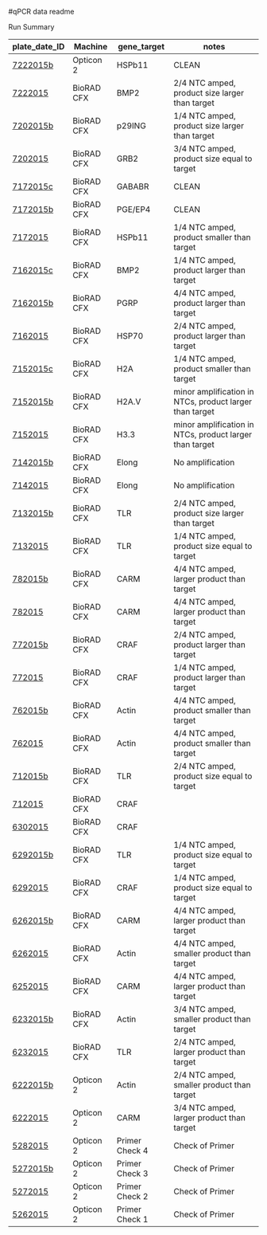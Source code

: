 #qPCR data readme

Run Summary

| **plate_date_ID**    | **Machine** | **gene_target** | **notes**                                               |
|----------------------|-------------|-----------------|---------------------------------------------------------|
| [7222015b][7222015b] | Opticon 2   | HSPb11          | CLEAN                                                   |
| [7222015][7222015]   | BioRAD CFX  | BMP2            | 2/4 NTC amped, product size larger than target          |
| [7202015b][7202015b] | BioRAD CFX  | p29ING          | 1/4 NTC amped, product size larger than target          |
| [7202015][7202015]   | BioRAD CFX  | GRB2            | 3/4 NTC amped, product size equal to target             |
| [7172015c][7172015c] | BioRAD CFX  | GABABR          | CLEAN                                                   |
| [7172015b][7172015b] | BioRAD CFX  | PGE/EP4         | CLEAN                                                   |
| [7172015][7172015]   | BioRAD CFX  | HSPb11          | 1/4 NTC amped, product smaller than target              |
| [7162015c][7162015c] | BioRAD CFX  | BMP2            | 1/4 NTC amped, product larger than target               |
| [7162015b][7162015b] | BioRAD CFX  | PGRP            | 4/4 NTC amped, product larger than target               |
| [7162015][7162015]   | BioRAD CFX  | HSP70           | 2/4 NTC amped, product larger than target               |
| [7152015c][7152015c] | BioRAD CFX  | H2A             | 1/4 NTC amped, product smaller than target              |
| [7152015b][7152015b] | BioRAD CFX  | H2A.V           | minor amplification in NTCs, product larger than target |
| [7152015][7152015]   | BioRAD CFX  | H3.3            | minor amplification in NTCs, product larger than target |
| [7142015b][7142015b] | BioRAD CFX  | Elong           | No amplification                                        |
| [7142015][7142015]   | BioRAD CFX  | Elong           | No amplification                                        |
| [7132015b][7132015b] | BioRAD CFX  | TLR             | 2/4 NTC amped, product size larger than target          |
| [7132015][7132015]   | BioRAD CFX  | TLR             | 1/4 NTC amped, product size equal to target             |
| [782015b][782015b]   | BioRAD CFX  | CARM            | 4/4 NTC amped, larger product than target               |
| [782015][782015]     | BioRAD CFX  | CARM            | 4/4 NTC amped, larger product than target               |
| [772015b][772015b]   | BioRAD CFX  | CRAF            | 2/4 NTC amped, product larger than target               |
| [772015][772015]     | BioRAD CFX  | CRAF            | 1/4 NTC amped, product larger than target               |
| [762015b][762015b]   | BioRAD CFX  | Actin           | 4/4 NTC amped, product smaller than target              |
| [762015][762015]     | BioRAD CFX  | Actin           | 4/4 NTC amped, product smaller than target              |
| [712015b][712015b]   | BioRAD CFX  | TLR             | 2/4 NTC amped, product size equal to target             |
| [712015][712015]     | BioRAD CFX  | CRAF            |                                                         |
| [6302015][6302015]   | BioRAD CFX  | CRAF            |                                                         |
| [6292015b][6292015b] | BioRAD CFX  | TLR             | 1/4 NTC amped, product size equal to target             |
| [6292015][6292015]   | BioRAD CFX  | CRAF            | 1/4 NTC amped, product size equal to target             |
| [6262015b][6262015b] | BioRAD CFX  | CARM            | 4/4 NTC amped, larger product than target               |
| [6262015][6262015]   | BioRAD CFX  | Actin           | 4/4 NTC amped, smaller product than target              |
| [6252015][6252015]   | BioRAD CFX  | CARM            | 4/4 NTC amped, larger product than target               |
| [6232015b][6232015b] | BioRAD CFX  | Actin           | 3/4 NTC amped, smaller product than target              |
| [6232015][6232015]   | BioRAD CFX  | TLR             | 2/4 NTC amped, larger product than target               |
| [6222015b][6222015b] | Opticon 2   | Actin           | 2/4 NTC amped, smaller product than target              |
| [6222015][6222015]   | Opticon 2   | CARM            | 3/4 NTC amped, larger product than target               |
| [5282015][5282015]   | Opticon 2   | Primer Check 4  | Check of Primer                                         |
| [5272015b][5272015b] | Opticon 2   | Primer Check 3  | Check of Primer                                         |
| [5272015][5272015]   | Opticon 2   | Primer Check 2  | Check of Primer                                         |
| [5262015][5262015]   | Opticon 2   | Primer Check 1  | Check of Primer                                         |

[7222015b]: https://github.com/jheare/Resilience-Project/tree/master/qPCR%20data/7222015b
[7222015]: https://github.com/jheare/Resilience-Project/tree/master/qPCR%20data/7222015
[7202015b]: https://github.com/jheare/Resilience-Project/tree/master/qPCR%20data/7202015b
[7202015]: https://github.com/jheare/Resilience-Project/tree/master/qPCR%20data/7202015
[7172015c]: https://github.com/jheare/Resilience-Project/tree/master/qPCR%20data/7172015c
[7172015b]: https://github.com/jheare/Resilience-Project/tree/master/qPCR%20data/7172015b
[7172015]: https://github.com/jheare/Resilience-Project/tree/master/qPCR%20data/7172015
[7162015c]: https://github.com/jheare/Resilience-Project/tree/master/qPCR%20data/7152015c
[7162015b]: https://github.com/jheare/Resilience-Project/tree/master/qPCR%20data/7162015b
[7162015]: https://github.com/jheare/Resilience-Project/tree/master/qPCR%20data/7162015
[7152015c]: https://github.com/jheare/Resilience-Project/tree/master/qPCR%20data/7152015c
[7152015b]: https://github.com/jheare/Resilience-Project/tree/master/qPCR%20data/7152015b
[7152015]: https://github.com/jheare/Resilience-Project/tree/master/qPCR%20data/7152015
[7142015b]: https://github.com/jheare/Resilience-Project/tree/master/qPCR%20data/7142015b
[7142015]: https://github.com/jheare/Resilience-Project/tree/master/qPCR%20data/7142015
[7132015b]: https://github.com/jheare/Resilience-Project/tree/master/qPCR%20data/7132015b
[7132015]: https://github.com/jheare/Resilience-Project/tree/master/qPCR%20data/7132015
[782015b]: https://github.com/jheare/Resilience-Project/tree/master/qPCR%20data/782015b
[782015]: https://github.com/jheare/Resilience-Project/tree/master/qPCR%20data/782015
[772015b]: https://github.com/jheare/Resilience-Project/tree/master/qPCR%20data/772015b
[772015]: https://github.com/jheare/Resilience-Project/tree/master/qPCR%20data/772015
[762015b]: https://github.com/jheare/Resilience-Project/tree/master/qPCR%20data/762015b
[762015]: https://github.com/jheare/Resilience-Project/tree/master/qPCR%20data/762015
[712015b]: https://github.com/jheare/Resilience-Project/tree/master/qPCR%20data/712015b
[712015]: https://github.com/jheare/Resilience-Project/tree/master/qPCR%20data/712015
[6302015]: https://github.com/jheare/Resilience-Project/tree/master/qPCR%20data/6302015
[6292015b]: https://github.com/jheare/Resilience-Project/tree/master/qPCR%20data/6292015b
[6292015]: https://github.com/jheare/Resilience-Project/tree/master/qPCR%20data/6292015
[6262015b]: https://github.com/jheare/Resilience-Project/tree/master/qPCR%20data/6262015b
[6262015]: https://github.com/jheare/Resilience-Project/tree/master/qPCR%20data/6262015
[6252015]: https://github.com/jheare/Resilience-Project/tree/master/qPCR%20data/6252015
[6232015b]: https://github.com/jheare/Resilience-Project/tree/master/qPCR%20data/6232015b
[6232015]: https://github.com/jheare/Resilience-Project/tree/master/qPCR%20data/6232015
[6222015b]: https://github.com/jheare/Resilience-Project/tree/master/qPCR%20data/6222015b
[6222015]: https://github.com/jheare/Resilience-Project/tree/master/qPCR%20data/6222015
[5282015]: https://github.com/jheare/Resilience-Project/tree/master/qPCR%20data/5282015
[5272015b]: https://github.com/jheare/Resilience-Project/tree/master/qPCR%20data/5272015b
[5272015]: https://github.com/jheare/Resilience-Project/tree/master/qPCR%20data/5272015
[5262015]: https://github.com/jheare/Resilience-Project/tree/master/qPCR%20data/5262015
